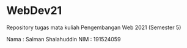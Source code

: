 # WebDev21
Repository tugas mata kuliah Pengembangan Web 2021 (Semester 5)

Nama : Salman Shalahuddin
NIM  : 191524059
